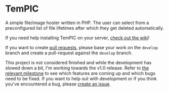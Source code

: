 TemPIC
======

A simple file/image hoster written in PHP.
The user can select from a preconfigured list of file lifetimes after which they get deleted automatically.

If you need help installing TemPIC on your server, [check out the wiki](https://github.com/PotcFdk/TemPIC/wiki)!

If you want to create [pull requests](https://github.com/PotcFdk/TemPIC/pulls), please base your work on the `develop` branch and create a pull-request against the `develop` branch.

This project is not considered finished and while the development has slowed down a bit, I'm working towards the v1.0 release.
Refer to [the relevant milestone](https://github.com/PotcFdk/TemPIC/milestone/1) to see which features are coming up and which bugs need to be fixed.
If you want to help out with development or if you think you've encountered a bug, please [create an issue](https://github.com/PotcFdk/TemPIC/issues).
